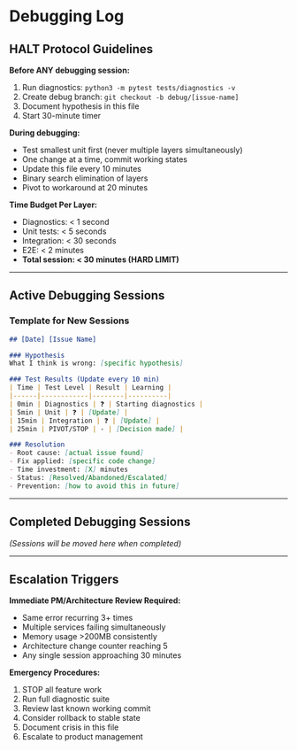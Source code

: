 # Debugging Log

## HALT Protocol Guidelines

**Before ANY debugging session:**
1. Run diagnostics: `python3 -m pytest tests/diagnostics -v`
2. Create debug branch: `git checkout -b debug/[issue-name]` 
3. Document hypothesis in this file
4. Start 30-minute timer

**During debugging:**
- Test smallest unit first (never multiple layers simultaneously)
- One change at a time, commit working states
- Update this file every 10 minutes
- Binary search elimination of layers
- Pivot to workaround at 20 minutes

**Time Budget Per Layer:**
- Diagnostics: < 1 second
- Unit tests: < 5 seconds  
- Integration: < 30 seconds
- E2E: < 2 minutes
- **Total session: < 30 minutes (HARD LIMIT)**

---

## Active Debugging Sessions

### Template for New Sessions

```markdown
## [Date] [Issue Name]

### Hypothesis
What I think is wrong: [specific hypothesis]

### Test Results (Update every 10 min)
| Time | Test Level | Result | Learning |
|------|------------|--------|----------|  
| 0min | Diagnostics | ❓ | Starting diagnostics |
| 5min | Unit | ❓ | [Update] |
| 15min | Integration | ❓ | [Update] |
| 25min | PIVOT/STOP | - | [Decision made] |

### Resolution
- Root cause: [actual issue found]
- Fix applied: [specific code change]
- Time investment: [X] minutes  
- Status: [Resolved/Abandoned/Escalated]
- Prevention: [how to avoid this in future]
```

---

## Completed Debugging Sessions

*(Sessions will be moved here when completed)*

---

## Escalation Triggers

**Immediate PM/Architecture Review Required:**
- Same error recurring 3+ times
- Multiple services failing simultaneously  
- Memory usage >200MB consistently
- Architecture change counter reaching 5
- Any single session approaching 30 minutes

**Emergency Procedures:**
1. STOP all feature work
2. Run full diagnostic suite
3. Review last known working commit
4. Consider rollback to stable state
5. Document crisis in this file
6. Escalate to product management